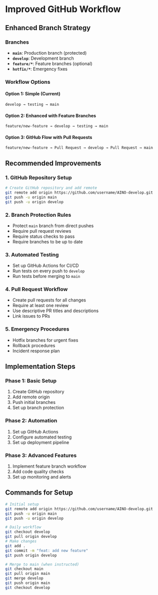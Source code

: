 # Improved GitHub Workflow

## Enhanced Branch Strategy

### Branches
- **`main`**: Production branch (protected)
- **`develop`**: Development branch
- **`feature/*`**: Feature branches (optional)
- **`hotfix/*`**: Emergency fixes

### Workflow Options

#### Option 1: Simple (Current)
```
develop → testing → main
```

#### Option 2: Enhanced with Feature Branches
```
feature/new-feature → develop → testing → main
```

#### Option 3: GitHub Flow with Pull Requests
```
feature/new-feature → Pull Request → develop → Pull Request → main
```

## Recommended Improvements

### 1. GitHub Repository Setup
```bash
# Create GitHub repository and add remote
git remote add origin https://github.com/username/AINO-develop.git
git push -u origin main
git push -u origin develop
```

### 2. Branch Protection Rules
- Protect `main` branch from direct pushes
- Require pull request reviews
- Require status checks to pass
- Require branches to be up to date

### 3. Automated Testing
- Set up GitHub Actions for CI/CD
- Run tests on every push to `develop`
- Run tests before merging to `main`

### 4. Pull Request Workflow
- Create pull requests for all changes
- Require at least one review
- Use descriptive PR titles and descriptions
- Link issues to PRs

### 5. Emergency Procedures
- Hotfix branches for urgent fixes
- Rollback procedures
- Incident response plan

## Implementation Steps

### Phase 1: Basic Setup
1. Create GitHub repository
2. Add remote origin
3. Push initial branches
4. Set up branch protection

### Phase 2: Automation
1. Set up GitHub Actions
2. Configure automated testing
3. Set up deployment pipeline

### Phase 3: Advanced Features
1. Implement feature branch workflow
2. Add code quality checks
3. Set up monitoring and alerts

## Commands for Setup

```bash
# Initial setup
git remote add origin https://github.com/username/AINO-develop.git
git push -u origin main
git push -u origin develop

# Daily workflow
git checkout develop
git pull origin develop
# Make changes
git add .
git commit -m "feat: add new feature"
git push origin develop

# Merge to main (when instructed)
git checkout main
git pull origin main
git merge develop
git push origin main
git checkout develop
```
